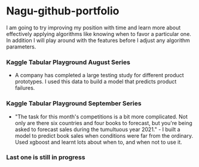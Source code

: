 # Nagu-github-portfolio

I am going to try improving my position with time  and learn more about effectively applying algorithms like knowing when to favor a particular one. In addition I will play around with the features before I adjust any algorithm parameters.

### Kaggle Tabular Playground August Series 
- A company has completed a large testing study for different product prototypes. I used this data to build a model that predicts                                          product failures.

### Kaggle Tabular Playground September Series 
- "The task for this month's competitions is a bit more complicated. Not only are there six countries and four books to                                                   forecast, but you're being asked to forecast sales during the tumultuous year 2021." - I built a model to predict book sales                                             when conditions were far from the ordinary. Used xgboost and learnt lots about when to, and when not to use it.

### Last one is still in progress

